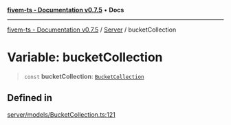 [**fivem-ts - Documentation v0.7.5**](../../../README.md) • **Docs**

***

[fivem-ts - Documentation v0.7.5](../../../README.md) / [Server](../README.md) / bucketCollection

# Variable: bucketCollection

> `const` **bucketCollection**: [`BucketCollection`](../classes/BucketCollection.md)

## Defined in

[server/models/BucketCollection.ts:121](https://github.com/Purpose-Dev/fivem-ts/blob/main/src/server/models/BucketCollection.ts#L121)
